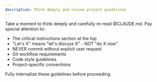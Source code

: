 ```yaml
---
description: Think deeply and review project guidelines
---
```


Take a moment to think deeply and carefully re-read @CLAUDE.md. Pay special attention to:

- The critical instructions section at the top
- "Let's X" means "let's discuss X" - NOT "do X now"
- NEVER commit without explicit user request
- Git workflow requirements
- Code style guidelines
- Project-specific conventions

Fully internalize these guidelines before proceeding.
